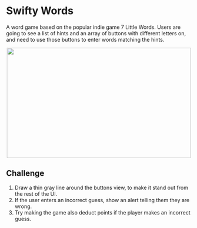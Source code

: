 # Swifty Words
A word game based on the popular indie game 7 Little Words. Users are going to see a list of hints and an array of buttons with different letters on, and need to use those buttons to enter words matching the hints.

<p align="center">
  <img width="500" height="300" src="https://user-images.githubusercontent.com/27751735/57089531-491ab400-6d0d-11e9-963e-b4fcd83ee7c4.png">
</p>

## Challenge
1. Draw a thin gray line around the buttons view, to make it stand out from the rest of the UI.
2. If the user enters an incorrect guess, show an alert telling them they are wrong.
3. Try making the game also deduct points if the player makes an incorrect guess.
